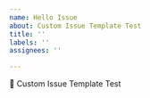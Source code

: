 ```yaml
---	
name: Hello Issue
about: Custom Issue Template Test
title: ''
labels: ''
assignees: ''

---
```


👋 Custom Issue Template Test
